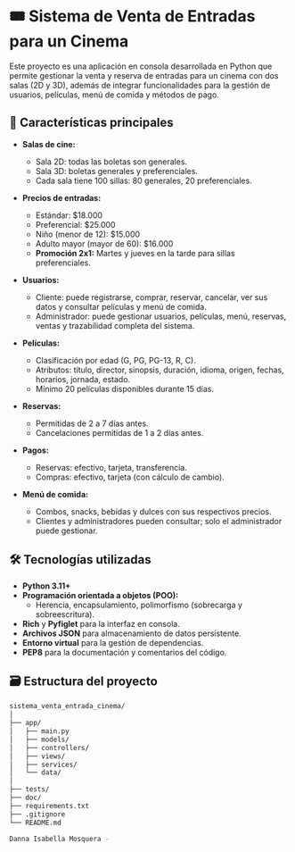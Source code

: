 # 🎟️ Sistema de Venta de Entradas para un Cinema

Este proyecto es una aplicación en consola desarrollada en Python que permite gestionar la venta y reserva de entradas para un cinema con dos salas (2D y 3D), además de integrar funcionalidades para la gestión de usuarios, películas, menú de comida y métodos de pago.

## 🧩 Características principales

- **Salas de cine:**  
  - Sala 2D: todas las boletas son generales.  
  - Sala 3D: boletas generales y preferenciales.  
  - Cada sala tiene 100 sillas: 80 generales, 20 preferenciales.

- **Precios de entradas:**  
  - Estándar: $18.000  
  - Preferencial: $25.000  
  - Niño (menor de 12): $15.000  
  - Adulto mayor (mayor de 60): $16.000  
  - **Promoción 2x1:** Martes y jueves en la tarde para sillas preferenciales.

- **Usuarios:**  
  - Cliente: puede registrarse, comprar, reservar, cancelar, ver sus datos y consultar películas y menú de comida.  
  - Administrador: puede gestionar usuarios, películas, menú, reservas, ventas y trazabilidad completa del sistema.  

- **Películas:**  
  - Clasificación por edad (G, PG, PG-13, R, C).  
  - Atributos: título, director, sinopsis, duración, idioma, origen, fechas, horarios, jornada, estado.  
  - Mínimo 20 películas disponibles durante 15 días.

- **Reservas:**  
  - Permitidas de 2 a 7 días antes.  
  - Cancelaciones permitidas de 1 a 2 días antes.

- **Pagos:**  
  - Reservas: efectivo, tarjeta, transferencia.  
  - Compras: efectivo, tarjeta (con cálculo de cambio).

- **Menú de comida:**  
  - Combos, snacks, bebidas y dulces con sus respectivos precios.  
  - Clientes y administradores pueden consultar; solo el administrador puede gestionar.

## 🛠️ Tecnologías utilizadas

- **Python 3.11+**
- **Programación orientada a objetos (POO):**  
  - Herencia, encapsulamiento, polimorfismo (sobrecarga y sobreescritura).
- **Rich** y **Pyfiglet** para la interfaz en consola.
- **Archivos JSON** para almacenamiento de datos persistente.
- **Entorno virtual** para la gestión de dependencias.
- **PEP8** para la documentación y comentarios del código.

## 🗃️ Estructura del proyecto

```bash
sistema_venta_entrada_cinema/
│
├── app/
│   ├── main.py
│   ├── models/
│   ├── controllers/
│   ├── views/
│   ├── services/
│   └── data/
│
├── tests/
├── doc/
├── requirements.txt
├── .gitignore
└── README.md

Danna Isabella Mosquera - 